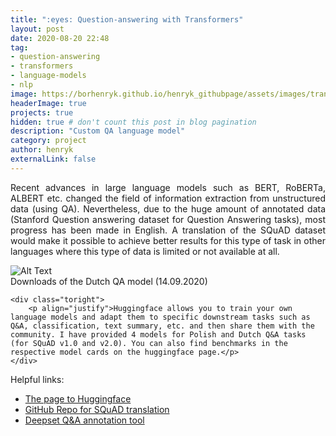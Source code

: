 ```yaml
---
title: ":eyes: Question-answering with Transformers"
layout: post
date: 2020-08-20 22:48
tag:
- question-answering
- transformers
- language-models
- nlp
image: https://borhenryk.github.io/henryk_githubpage/assets/images/transformers.png
headerImage: true
projects: true
hidden: true # don't count this post in blog pagination
description: "Custom QA language model"
category: project
author: henryk
externalLink: false
---
```



<p align="justify">Recent advances in large language models such as BERT, RoBERTa, ALBERT etc. changed the field of information extraction from unstructured data (using QA). Nevertheless, due to the huge amount of annotated data (Stanford Question answering dataset for Question Answering tasks), most progress has been made in English. A translation of the SQuAD dataset would make it possible to achieve better results for this type of task in other languages where this type of data is limited or not available at all.</p>

<div class="side-by-side">
    <div class="toleft">
        <img class="image" src="https://borhenryk.github.io/henryk_githubpage/assets/images/downloads_huggingface.png" alt="Alt Text">
        <figcaption class="caption">Downloads of the Dutch QA model (14.09.2020)</figcaption>
    </div>

    <div class="toright">
        <p align="justify">Huggingface allows you to train your own language models and adapt them to specific downstream tasks such as Q&A, classification, text summary, etc. and then share them with the community. I have provided 4 models for Polish and Dutch Q&A tasks (for SQuAD v1.0 and v2.0). You can also find benchmarks in the respective model cards on the huggingface page.</p>
    </div>
</div>


Helpful links:
* [The page to Huggingface](https://huggingface.co/)
* [GitHub Repo for SQuAD translation](https://github.com/borhenryk/train_custom_qa_model)
* [Deepset Q&A annotation tool](https://annotate.deepset.ai/)